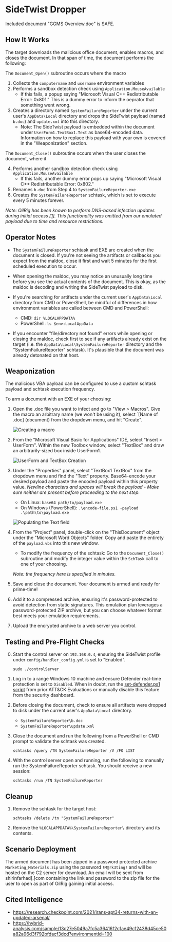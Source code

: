 # SideTwist Dropper

Included document "GGMS Overview.doc" is SAFE.

## How It Works

The target downloads the malicious office document, enables macros, and closes
the document. In that span of time, the document performs the following:

The `Document_Open()` subroutine occurs where the macro
1. Collects the `computername` and `username` environment variables
2. Performs a sandbox detection check using `Application.MouseAvailable`
	- If this fails, a popup saying "Microsoft Visual C++ Redistributable Error: 0x801."
	 This is a dummy error to inform the oeprator that something went wrong.
3. Creates a directory named `SystemFailureReporter` under the current user's 
`AppData\Local` directory and drops the SideTwist payload (named `b.doc`) and 
`update.xml` into this directory.
	- Note: The SideTwist payload is embedded within the document under `UserForm1.TextBox1.Text`
	 as base64-encoded data. Information on how to replace this payload with your own
	 is covered in the "Weaponization" section.
 
The `Document_Close()` subroutine occurs when the user closes the document, where it

4. Performs another sandbox detection check using `Application.MouseAvailable`
	- If this fails, another dummy error pops up saying "Microsoft Visual C++
	 Redistributable Error: 0x802."
5. Renames `b.doc` from Step 4 to `SystemFailureReporter.exe`
6. Creates the `SystemFailureReporter` schtask, which is set to execute every
5 minutes forever.

*Note: OilRig has been known to perform DNS-based infection updates during initial access 
\[[1](https://research.checkpoint.com/2021/irans-apt34-returns-with-an-updated-arsenal/)\].
This functionality was omitted from our emulated payload due to time and resource restrictions.*

## Operator Notes
* The `SystemFailureReporter` schtask and EXE are created when the document is 
closed. If you're not seeing the artifacts or callbacks you expect from the 
maldoc, close it first and wait 5 minutes for the first scheduled execution to occur.

* When opening the maldoc, you may notice an unusually long time before you see
the actual contents of the document. This is okay, as the maldoc is decoding and
writing the SideTwist payload to disk.

* If you're searching for artifacts under the current user's `AppData\Local`
directory from CMD or PowerShell, be mindful of differences in how environment 
variables are called between CMD and PowerShell:
    - CMD: `dir %LOCALAPPDATA%`
    - PowerShell: `ls $env:LocalAppData`

* If you encounter "file/directory not found" errors while opening or closing the 
maldoc, check first to see if any artifacts already exist on the target (i.e. the 
`AppData\Local\SystemFailureReporter` directory and the "SystemFailureReporter" 
schtask). It's plausible that the document was already detonated on that host.

## Weaponization
The malicious VBA payload can be configured to use a custom schtask payload 
and schtask execution frequency.

To arm a document with an EXE of your choosing:
1. Open the .doc file you want to infect and go to "View > Macros". Give the 
macro an arbitrary name (we won't be using it), select `[Name of .doc] 
(document) from the dropdown menu, and hit "Create".

    ![Creating a macro](./img/00_creating_a_macro.png)

2. From the "Microsoft Visual Basic for Applications" IDE, select "Insert > UserForm".
Within the new Toolbox window, select "TextBox" and draw an arbitrarily-sized box
inside UserForm1.

    ![UserForm and TextBox Creation](./img/01_userform_and_textbox_creation.png)

3. Under the "Properties" panel, select "TextBox1 TextBox" from the dropdown menu and 
find the "Text" property. Base64-encode your desired payload and paste the encoded 
payload within this property value. *Newline characters and spaces will break the 
payload - Make sure neither are present before proceeding to the next step.*
    - On Linux: `base64 path/to/payload.exe`
    - On WIndows (PowerShell): `.\encode-file.ps1 -payload .\path\to\payload.exe` 

    ![Populating the Text field](./img/02_textbox_data_population.png)

4. From the "Project" panel, double-click on the "ThisDocument" object under the 
"Microsoft Word Objects" folder. Copy and paste the entirety of the `payload.vbs` 
into this new window.
    - To modify the frequency of the schtask: Go to the `Document_Close()`
    subroutine and modify the integer value within the `SchTask` call to
    one of your choosing.

    *Note: the frequency here is specified in minutes.*

5. Save and close the document. Your document is armed and ready for prime-time!

6. Add it to a compressed archive, ensuring it's password-protected to 
avoid detection from static signatures. This emulation plan leverages a 
password-protected ZIP archive, but you can choose whatever format best 
meets your emulation requirements.

6. Upload the encrypted archive to a web server you control.

## Testing and Pre-Flight Checks
0. Start the control server on `192.168.0.4`, ensuring the SideTwist profile
under `config/handler_config.yml` is set to "Enabled".

    ```sudo ./controlServer```

1. Log in to a range Windows 10 machine and ensure Defender real-time protection 
is set to `Disabled`. When in doubt, run the 
[set-defender.ps1 script](https://raw.githubusercontent.com/center-for-threat-informed-defense/adversary_emulation_library/master/fin7/Resources/setup/set-defender.ps1)
from prior ATT&CK Evaluations or manually disable this feature from the security
dashboard.

3. Before closing the document, check to ensure all artifacts were dropped to disk
under the current user's `AppData\Local` directory.
    - `SystemFailureReporter\b.doc`
    - `SystemFailureReporter\update.xml`

4. Close the document and run the following from a PowerShell or CMD prompt to
validate the schtask was created.

    ```schtasks /query /TN SystemFailureReporter /V /FO LIST```

5. With the control server open and running, run the following to manually run 
the SystemFailureReporter schtask. You should receive a new session:

    ```schtasks /run /TN SystemFailureReporter```

## Cleanup
1. Remove the schtask for the target host:

    `schtasks /delete /tn "SystemFailureReporter"`
2. Remove the `%LOCALAPPDATA%\SystemFailureReporter\` directory and its contents.

## Scenario Deployment
The armed document has been zipped in a password protected archive 
`Marketing_Materials.zip` using the password `!M@rk3ting!` and will be hosted on
the C2 server for download. An email will be sent from shirinfarhad[.]com
containing the link and password to the zip file for the user to open as part of
OilRig gaining initial access.

## Cited Intelligence
- https://research.checkpoint.com/2021/irans-apt34-returns-with-an-updated-arsenal/
- https://hybrid-analysis.com/sample/13c27e5049a7fc5a36416f2c1ae49c12438d45ce50a82a96d3f792bfdacf3dcd?environmentId=100



